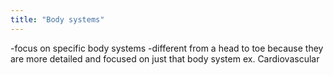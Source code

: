 ```yaml
---
title: "Body systems"
---
```

-focus on specific body systems
-different from a head to toe because they are more detailed and focused on just that body system
ex. Cardiovascular

